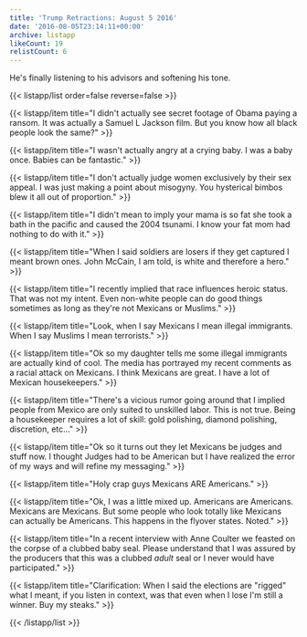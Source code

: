 ```yaml
---
title: 'Trump Retractions: August 5 2016'
date: '2016-08-05T23:14:11+00:00'
archive: listapp
likeCount: 19
relistCount: 6
---
```


He's finally listening to his advisors and softening his tone.

<!--more-->

{{< listapp/list order=false reverse=false >}}

   {{< listapp/item title="I didn't actually see secret footage of Obama paying a ransom. It was actually a Samuel L Jackson film. But you know how all black people look the same?" >}}

   {{< listapp/item title="I wasn't actually angry at a crying baby. I was a baby once. Babies can be fantastic." >}}

   {{< listapp/item title="I don't actually judge women exclusively by their sex appeal. I was just making a point about misogyny. You hysterical bimbos blew it all out of proportion." >}}

   {{< listapp/item title="I didn't mean to imply your mama is so fat she took a bath in the pacific and caused the 2004 tsunami. I know your fat mom had nothing to do with it." >}}

   {{< listapp/item title="When I said soldiers are losers if they get captured I meant brown ones. John McCain, I am told, is white and therefore a hero." >}}

   {{< listapp/item title="I recently implied that race influences heroic status. That was not my intent. Even non-white people can do good things sometimes as long as they're not Mexicans or Muslims." >}}

   {{< listapp/item title="Look, when I say Mexicans I mean illegal immigrants. When I say Muslims I mean terrorists." >}}

   {{< listapp/item title="Ok so my daughter tells me some illegal immigrants are actually kind of cool. The media has portrayed my recent comments as a racial attack on Mexicans. I think Mexicans are great. I have a lot of Mexican housekeepers." >}}

   {{< listapp/item title="There's a vicious rumor going around that I implied people from Mexico are only suited to unskilled labor. This is not true. Being a housekeeper requires a lot of skill: gold polishing, diamond polishing, discretion, etc..." >}}

   {{< listapp/item title="Ok so it turns out they let Mexicans be judges and stuff now. I thought Judges had to be American but I have realized the error of my ways and will refine my messaging." >}}

   {{< listapp/item title="Holy crap guys Mexicans ARE Americans." >}}

   {{< listapp/item title="Ok, I was a little mixed up. Americans are Americans. Mexicans are Mexicans. But some people who look totally like Mexicans can actually be Americans. This happens in the flyover states. Noted." >}}

   {{< listapp/item title="In a recent interview with Anne Coulter we feasted on the corpse of a clubbed baby seal. Please understand that I was assured by the producers that this was a clubbed *adult* seal or I never would have participated." >}}

   {{< listapp/item title="Clarification: When I said the elections are \"rigged\" what I meant, if you listen in context, was that even when I lose I'm still a winner. Buy my steaks." >}}

{{< /listapp/list >}}

